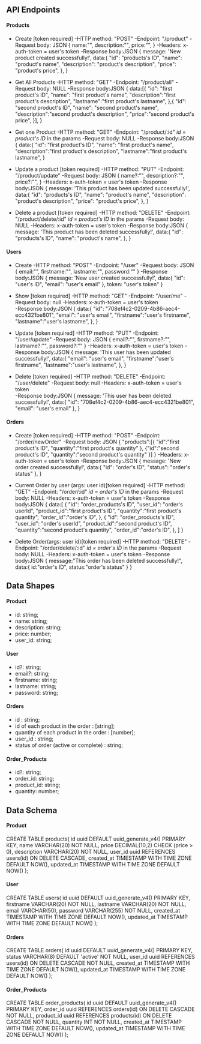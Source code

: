 ## API Endpoints
#### Products
- Create [token required]
    -HTTP method: "POST"
    -Endpoint: "/product"
    -Request body: JSON
        {
            name:"",
            description:"",
            price:"",
        }
    -Headers:
        x-auth-token = user's token
    -Response body:JSON
        {
            message: 'New product created successfully!',
            data:{
                "id": "products's ID",
                "name": "product's name",
                "description": "product's description",
                "price": "product's price",
            },
        }

- Get All Products
    -HTTP method: "GET"
    -Endpoint: "/product/all"
    -Request body: NULL
    -Response body:JSON
        {
            data:[{
                "id": "first product's ID",
                "name": "first product's name",
                "description":"first product's description",
                "lastname":"first product's lastname",
            },{
                "id": "second product's ID",
                "name": "second product's name",
                "description":"second product's description",
                "price":"second product's price",
            }],
        }

- Get one Product
    -HTTP method: "GET"
    -Endpoint: "/product/:id" *id = product's ID* in the params
    -Request body: NULL
    -Response body:JSON
        {
            data:{
                "id": "first product's ID",
                "name": "first product's name",
                "description":"first product's description",
                "lastname":"first product's lastname",
        }
- Update a product [token required]
    -HTTP method: "PUT"
    -Endpoint: "/product/update"
    -Request body: JSON
        {
            name?:"",
            description?:"",
            price?:"",
        }
    -Headers:
        x-auth-token = user's token
    -Response body:JSON
        {
            message: 'This product has been updated successfully!',
            data:{
                "id": "products's ID",
                "name": "product's name",
                "description": "product's description",
                "price": "product's price",
            },
        }

- Delete a product [token required]
    -HTTP method: "DELETE"
    -Endpoint: "/product/delete/:id" *id = product's ID* in the params
    -Request body: NULL
    -Headers:
        x-auth-token = user's token
    -Response body:JSON
        {
            message: 'This product has been deleted successfully!',
            data:{
                "id": "products's ID",
                "name": "product's name",
            },
        }

#### Users
- Create
    -HTTP method: "POST"
    -Endpoint: "/user"
    -Request body: JSON
        {
            email:"",
            firstname:"",
            lastname:"",
            password:""
        }
    -Response body:JSON
        {
            message: 'New user created successfully!',
            data:{
                "id": "user's ID",
                "email": "user's email"
            },
            token: "user's token"
        }

- Show [token required]
    -HTTP method: "GET"
    -Endpoint: "/user/me"
    -Request body: null
    -Headers:
        x-auth-token = user's token    
    -Response body:JSON
        {
            data:{
                "id": "708ef4c2-0209-4b86-aec4-ecc4321be801",
                "email": "user's email",
                "firstname":"user's firstname",
                "lastname":"user's lastname",
            },
        }

- Update [token required]
    -HTTP method: "PUT"
    -Endpoint: "/user/update"
    -Request body: JSON
        {
            email?:"",
            firstname?:"",
            lastname?:"",
            password?:""
        }
    -Headers:
        x-auth-token = user's token
    -Response body:JSON
        {
            message: 'This user has been updated successfully!',
            data:{
                "email": "user's email",
                "firstname":"user's firstname",
                "lastname":"user's lastname",
            },
        }

- Delete [token required]
    -HTTP method: "DELETE"
    -Endpoint: "/user/delete"
    -Request body: null
    -Headers:
        x-auth-token = user's token    
    -Response body:JSON
        {
            message: 'This user has been deleted successfully!',
            data:{
                "id": "708ef4c2-0209-4b86-aec4-ecc4321be801",
                "email": "user's email"
            },
        }

#### Orders
- Create [token required]
    -HTTP method: "POST"
    -Endpoint: "/order/newOrder"
    -Request body: JSON
        {
            "products":[{
                "id":"first product's ID",
                "quantity":"first product's quantity"
                },
                {"id":"second product's ID",
                "quantity":"second product's quantity"
            }]
        }
    -Headers:
        x-auth-token = user's token
    -Response body:JSON
        {
            message: 'New order created successfully!',
            data:{
                "id": "order's ID",
                "status": "order's status"
            },
        }

- Current Order by user (args: user id)[token required]
    -HTTP method: "GET"
    -Endpoint: "/order/:id" *id = order's ID* in the params
    -Request body: NULL
    -Headers:
        x-auth-token = user's token
    -Response body:JSON
        {
            data:[
                {
                "id": "order_products's ID",
                "user_id": "order's userId",
                "product_id":"first product's ID",
                "quantity":"first product's quantity",
                "order_id":"order's ID",
                },
                {
                "id": "order_products's ID",
                "user_id": "order's userId",
                "product_id":"second product's ID",
                "quantity":"second product's quantity",
                "order_id":"order's ID",
                },
            ]
        }

- Delete Order(args: user id)[token required]
    -HTTP method: "DELETE"
    -Endpoint: "/order/delete/:id" *id = order's ID* in the params
    -Request body: NULL
    -Headers:
        x-auth-token = user's token
    -Response body:JSON
        {
            message:"This order has been deleted successfully!",
            data:{
                id:"order's ID",
                status:"order's status"
            }
        }

## Data Shapes
#### Product
-   id: string;
-   name: string;
-   description: string;
-   price: number;
-   user_id: string;

#### User
-   id?: string;
-   email?: string;
-   firstname: string;
-   lastname: string;
-   password: string;

#### Orders
- id : string;
- id of each product in the order : [string];
- quantity of each product in the order : [number];
- user_id : string;
- status of order (active or complete) : string;

#### Order_Products
-   id?: string;
-   order_id: string;
-   product_id: string;
-   quantity: number;

## Data Schema
#### Product
CREATE TABLE products(
    id uuid DEFAULT uuid_generate_v4() PRIMARY KEY,
    name VARCHAR(20) NOT NULL,
    price DECIMAL(10,2) CHECK (price > 0),
    description VARCHAR(20) NOT NULL,
    user_id uuid REFERENCES users(id) ON DELETE CASCADE,
    created_at TIMESTAMP WITH TIME ZONE DEFAULT NOW(),
    updated_at TIMESTAMP WITH TIME ZONE DEFAULT NOW()
);

#### User
CREATE TABLE users(
    id uuid DEFAULT uuid_generate_v4() PRIMARY KEY,
    firstname VARCHAR(20) NOT NULL,
    lastname VARCHAR(20) NOT NULL,
    email VARCHAR(50),
    password VARCHAR(255) NOT NULL,
    created_at TIMESTAMP WITH TIME ZONE DEFAULT NOW(),
    updated_at TIMESTAMP WITH TIME ZONE DEFAULT NOW()
);

#### Orders
CREATE TABLE orders(
    id uuid DEFAULT uuid_generate_v4() PRIMARY KEY,
    status VARCHAR(8) DEFAULT 'active' NOT NULL,
    user_id uuid REFERENCES users(id) ON DELETE CASCADE NOT NULL,
    created_at TIMESTAMP WITH TIME ZONE DEFAULT NOW(),
    updated_at TIMESTAMP WITH TIME ZONE DEFAULT NOW()
);

#### Order_Products
CREATE TABLE order_products(
    id uuid DEFAULT uuid_generate_v4() PRIMARY KEY,
    order_id uuid REFERENCES orders(id) ON DELETE CASCADE NOT NULL,
    product_id uuid REFERENCES products(id) ON DELETE CASCADE NOT NULL,
    quantity INT NOT NULL,
    created_at TIMESTAMP WITH TIME ZONE DEFAULT NOW(),
    updated_at TIMESTAMP WITH TIME ZONE DEFAULT NOW()
);